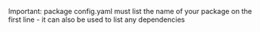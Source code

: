 Important: package config.yaml must list the name of your package on the first line - it can also be used to list any dependencies

